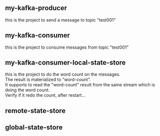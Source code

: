
## my-kafka-producer
this is the project to send a message to topic "test001"

## my-kafka-consumer
this is the project to consume messages from topic "test001"

## my-kafka-consumer-local-state-store
this is the project to do the word count on the messages.  
The result is materialized to "word-count".  
It supports to read the "word-count" result from the same stream which is doing the word count.  
Verify if it redo the count, after restart...

## remote-state-store

## global-state-store